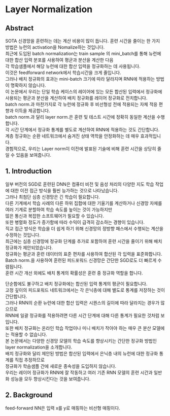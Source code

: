 # Layer Normalization
## Abstract
SOTA 신경망을 훈련하는 데는 계산 비용이 많이 듭니다. 훈련 시간을 줄이는 한 가지 방법은 뉴런의 activation을 Nomalize하는 것입니다.  
최근에 도입된 batch normalization는 train sample 의 mini_batch를 통해 뉴런에 대한 합산 입력 분포를 사용하여 평균과 분산을 계산한 다음  
각 학습샘플에서 해당 뉴런에 대한 합산 입력을 정규화하는 데 사용됩니다.  
이것은 feedforward network에서 학습시간을 크게 줄입니다.  
그러나 배치 정규화의 효과는 mini-batch 크기에 따라 달라지며 RNN에 적용하는 방법이 명확하지 않습니다.  
이 논문에서 우리는 단일 학습 케이스의 레이어에 있는 모든 합산된 입력에서 정규화에 사용되는 평균과 분산을 계산하여 배치 정규화를 레이어 정규화로 전치합니다.  
batch norm.과 마찬가지로 각 뉴런에 정규화 후 비선형성 전에 적용되는 자체 적응 편향과 이득을 제공합니다.  
batch norm.과 달리 layer norm.은 훈련 및 테스트 시간에 정확히 동일한 계산을 수행합니다.  
각 시간 단계에서 정규화 통계를 별도로 계산하여 RNN에 적용하는 것도 간단합니다.  
계층 정규화는 순환 네트워크에서 숨겨진 상태 역학을 안정화하는 데 매우 효과적입니다.  
경험적으로, 우리는 Layer norm이 이전에 발표된 기술에 비해 훈련 시간을 상당히 줄일 수 있음을 보여줍니다.  

## 1. Introduction
일부 버전의 SGD로 훈련된 DNN은 컴퓨터 비전 및 음성 처리의 다양한 지도 학습 작업에 대한 이전 접근 방식을 훨씬 능가하는 것으로 나타났습니다.  
그러나 최첨단 심층 신경망은 긴 학습이 필요합니다.  
다른 기계에서 학습 사례의 다른 하위 집합에 대한 기울기를 계산하거나 신경망 자체를 여러 기계로 분할하여 학습 속도를 높이는 것이 가능하지만  
많은 통신과 복잡한 소프트웨어가 필요할 수 있습니다.  
또한 병렬화 정도가 증가함에 따라 수익이 급격히 감소하는 경향이 있습니다.  
직교 접근 방식은 학습을 더 쉽게 하기 위해 신경망의 정방향 패스에서 수행되는 계산을 수정하는 것입니다.  
최근에는 심층 신경망에 정규화 단계를 추가로 포함하여 훈련 시간을 줄이기 위해 배치 정규화가 제안되었습니다.  
정규화는 평균과 훈련 데이터의 표준 편차를 사용하여 합산된 각 입력을 표준화합니다.  
Batch norm.을 사용하여 훈련된 피드포워드 신경망은 간단한 SGD로도 더 빠르게 수렴됩니다.  
훈련 시간 개선 외에도 배치 통계의 확률성은 훈련 중 정규화 역할을 합니다.  

단순함에도 불구하고 배치 정규화에는 합산된 입력 통계의 평균이 필요합니다.  
고정 깊이의 피드포워드 네트워크에서는 각 은닉층에 대해 별도로 통계를 저장하는 것이 간단합니다.  
그러나 RNN의 순환 뉴런에 대한 합산 입력은 시퀀스의 길이에 따라 달라지는 경우가 많으므로  
RNN에 일괄 정규화를 적용하려면 다른 시간 단계에 대해 다른 통계가 필요한 것처럼 보입니다.  
또한 배치 정규화는 온라인 학습 작업이나 미니 배치가 작아야 하는 매우 큰 분산 모델에는 적용할 수 없습니다.  
본 논문에서는 다양한 신경망 모델의 학습 속도를 향상시키는 간단한 정규화 방법인 layer normalization을 소개합니다.  
배치 정규화와 달리 제안된 방법은 합산된 입력에서 은닉층 내의 뉴런에 대한 정규화 통계를 직접 추정하므로  
정규화가 학슴샘플 간에 새로운 종속성을 도입하지 않습니다.  
우리는 레이어 정규화가 RNN에 잘 작동하고 여러 기존 RNN 모델의 훈련 시간과 일반화 성능을 모두 향상시킨다는 것을 보여줍니다.  

## 2. Background
feed-forward NN은 입력 x를 y로 매핑하는 비선형 매핑이다. 
